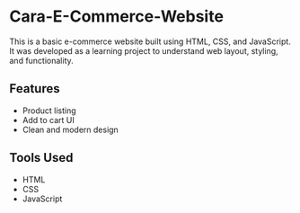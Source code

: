 # Cara-E-Commerce-Website
This is a basic e-commerce website built using HTML, CSS, and JavaScript. It was developed as a learning project to understand web layout, styling, and functionality.
## Features
- Product listing
- Add to cart UI
- Clean and modern design
## Tools Used
- HTML
- CSS
- JavaScript
